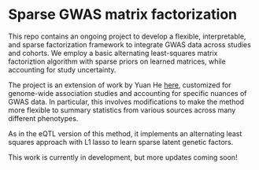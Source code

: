 # Sparse GWAS matrix factorization
This repo contains an ongoing project to develop a flexible, interpretable, and sparse factorization framework to integrate GWAS data across studies and cohorts. We employ a basic alternating least-squares matrix factoriztion algorithm with sparse priors on learned matrices, while accounting for study uncertainty.

The project is an extension of work by Yuan He [here](https://github.com/heyuan7676/ts_eQTLs), customized for genome-wide association studies and accounting for specific nuances of GWAS data. In particular, this involves modifications to make the method more flexible to summary statistics from various sources across many different phenotypes.

As in the eQTL version of this method, it implements an alternating least squares approach with L1 lasso to learn sparse latent genetic factors.

This work is currently in development, but more updates coming soon!


